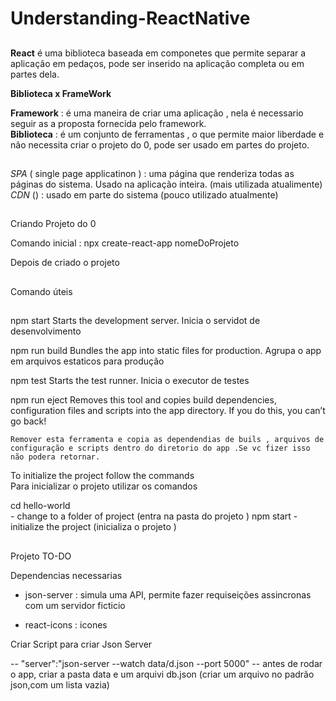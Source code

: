 # Understanding-ReactNative
##

**React** é uma biblioteca baseada em componetes que permite separar a aplicação em pedaços, 
pode ser inserido na aplicação completa ou em partes dela.  

**Biblioteca x FrameWork**

**Framework** : é uma maneira de criar uma aplicação , nela é necessario seguir as a proposta fornecida pelo framework. <br>
**Biblioteca** : é um conjunto de ferramentas , o que permite maior liberdade e não necessita criar o projeto do 0, pode ser usado em partes do projeto. 

##

*SPA* ( single page applicatinon ) : uma página que renderiza todas as páginas do sistema. Usado na aplicação inteira. (mais utilizada atualimente) <br>
*CDN* () : usado em parte do sistema (pouco utilizado atualmente)
##

Criando Projeto do 0

Comando inicial : npx create-react-app nomeDoProjeto

Depois de criado o projeto 
##
Comando úteis 
##
npm start
    Starts the development server.
    Inicia o servidot de desenvolvimento

npm run build
    Bundles the app into static files for production.
    Agrupa o app em arquivos estaticos para produção 

npm test
    Starts the test runner.
    Inicia o executor de testes 

npm run eject
    Removes this tool and copies build dependencies, configuration files
    and scripts into the app directory. If you do this, you can’t go back!

    Remover esta ferramenta e copia as dependendias de buils , arquivos de configuração e scripts dentro do diretorio do app .Se vc fizer isso não podera retornar.

To initialize the project follow the commands <br>
Para inicializar o projeto utilizar os comandos 

  cd hello-world <br> - change to a folder of project (entra na pasta do projeto )
  npm start - initialize the project (inicializa o projeto )

##

Projeto TO-DO

Dependencias necessarias 

- json-server :  simula uma API, permite fazer requiseições assincronas com um servidor ficticio

- react-icons : icones 

Criar Script para criar Json Server 

-- "server":"json-server --watch data/d.json --port 5000"
-- antes de rodar o app, criar a pasta data e um arquivi db.json (criar um arquivo no padrão json,com um lista vazia)